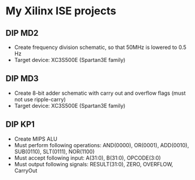 # My Xilinx ISE projects

## DIP MD2
- Create frequency division schematic, so that 50MHz is lowered to 0.5 Hz
- Target device: XC3S500E (Spartan3E family)

## DIP MD3
- Create 8-bit adder schematic with carry out and overflow flags (must not use ripple-carry)
- Target device: XC3S500E (Spartan3E family)

## DIP KP1
- Create MIPS ALU
- Must perform following operations: AND(0000), OR(0001), ADD(0010), SUB(0110), SLT(0111), NOR(1100)
- Must accept following input: A(31:0), B(31:0), OPCODE(3:0)
- Must output following signals: RESULT(31:0), ZERO, OVERFLOW, CarryOut
